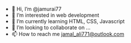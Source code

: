 - 👋 Hi, I’m @jamurai77
- 👀 I’m interested in web development
- 🌱 I’m currently learning HTML, CSS, Javascript
- 💞️ I’m looking to collaborate on ...
- 📫 How to reach me jamal_ali771@outlook.com

<!---
jamurai77/jamurai77 is a ✨ special ✨ repository because its `README.md` (this file) appears on your GitHub profile.
You can click the Preview link to take a look at your changes.
--->
